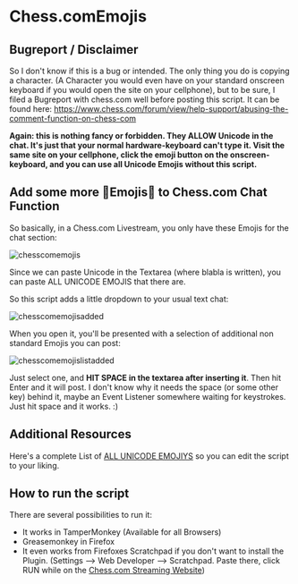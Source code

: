 # Chess.comEmojis

## Bugreport / Disclaimer
   
   So I don't know if this is a bug or intended. The only thing you do is copying a character. (A Character you would even have on your standard onscreen keyboard if you would open the site on your cellphone), but to be sure, I filed a Bugreport with chess.com well before posting this script. It can be found here: https://www.chess.com/forum/view/help-support/abusing-the-comment-function-on-chess-com
   
   **Again: this is nothing fancy or forbidden. They ALLOW Unicode in the chat.
   It's just that your normal hardware-keyboard can't type it.
   Visit the same site on your cellphone, click the emoji button on the onscreen-keyboard, and you can use all Unicode Emojis without this script.**

## Add some more 💩Emojis💩 to Chess.com Chat Function

So basically, in a Chess.com Livestream, you only have these Emojis for the chat section:

![chesscomemojis](https://user-images.githubusercontent.com/35241451/35693837-b94555ea-077f-11e8-969f-08eaa345c623.jpg)

Since we can paste Unicode in the Textarea (where blabla is written), you can paste ALL UNICODE EMOJIS that there are.

So this script adds a little dropdown to your usual text chat:

![chesscomemojisadded](https://user-images.githubusercontent.com/35241451/35694112-87a24b3c-0780-11e8-8574-730e68cd949d.jpg)

When you open it, you'll be presented with a selection of additional non standard Emojis you can post:

![chesscomemojislistadded](https://user-images.githubusercontent.com/35241451/35694397-8784e410-0781-11e8-96f9-e8dfce4bf45c.jpg)

Just select one, and  **HIT SPACE in the textarea after inserting it**. Then hit Enter and it will post. 
I don't know why it needs the space (or some other key) behind it, maybe an Event Listener somewhere waiting for keystrokes.
Just hit space and it works. :)

## Additional Resources

Here's a complete List of [ALL UNICODE EMOJIYS](http://unicode.org/emoji/charts/emoji-style.txt) so you can edit the script to your liking.

## How to run the script

There are several possibilities to run it:
 - It works in TamperMonkey (Available for all Browsers)
 - Greasemonkey in Firefox
 - It even works from Firefoxes Scratchpad if you don't want to install the Plugin.
   (Settings --> Web Developer --> Scratchpad. Paste there, click RUN while on the  [Chess.com Streaming Website](https://www.chess.com/tv))
   

   
   
   


